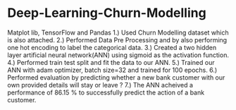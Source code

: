 # Deep-Learning-Churn-Modelling
Matplot lib, TensorFlow and Pandas
1.) Used Churn Modelling dataset which is also attached.
2.) Performed Data Pre Processing and by also performing one hot encoding to label the categorical data.
3.) Created a two hidden layer artificial neural network(ANN) using sigmoid as the activation function.
4.) Performed train test split and fit the data to our ANN. 
5.) Trained our ANN with adam optimizer, batch size=32 and trained for 100 epochs.
6.) Performed evaluation by predicting whether a new bank customer with our own provided details will stay or leave ?
7.) The ANN acheived a performance of 86.15 % to successfully predict the action of a bank customer.


